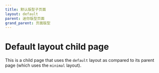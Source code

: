 ```yaml
---
title: 默认版型子页面
layout: default
parent: 迷你版型页面
grand_parent: 页面版型
---
```


# Default layout child page

This is a child page that uses the `default` layout as compared to its parent page (which uses the `minimal` layout).
